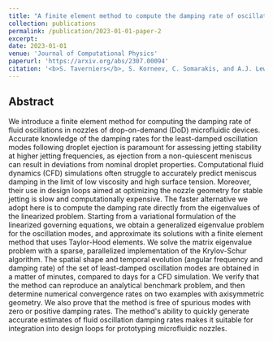 ```yaml
---
title: "A finite element method to compute the damping rate of oscillating fluids inside microfluidic nozzles"
collection: publications
permalink: /publication/2023-01-01-paper-2
excerpt: 
date: 2023-01-01
venue: 'Journal of Computational Physics'
paperurl: 'https://arxiv.org/abs/2307.00094'
citation: '<b>S. Taverniers</b>, S. Korneev, C. Somarakis, and A.J. Lew. A finite element method to compute the damping rate of oscillating fluids inside microfluidic nozzles. <i>Submitted for review</i>, (2023).'
---
```


## Abstract

We introduce a finite element method for computing the damping rate of fluid oscillations in nozzles of drop-on-demand (DoD) microfluidic devices. Accurate knowledge of the damping rates for the least-damped oscillation modes following droplet ejection is paramount for assessing jetting stability at higher jetting frequencies, as ejection from a non-quiescent meniscus can result in deviations from nominal droplet properties. Computational fluid dynamics (CFD) simulations often struggle to accurately predict meniscus damping in the limit of low viscosity and high surface tension. Moreover, their use in design loops aimed at optimizing the nozzle geometry for stable jetting is slow and computationally expensive. The faster alternative we adopt here is to compute the damping rate directly from the eigenvalues of the linearized problem. Starting from a variational formulation of the linearized governing equations, we obtain a generalized eigenvalue problem for the oscillation modes, and approximate its solutions with a finite element method that uses Taylor-Hood elements. We solve the matrix eigenvalue problem with a sparse, parallelized implementation of the Krylov-Schur algorithm. The spatial shape and temporal evolution (angular frequency and damping rate) of the set of least-damped oscillation modes are obtained in a matter of minutes, compared to days for a CFD simulation. We verify that the method can reproduce an analytical benchmark problem, and then determine numerical convergence rates on two examples with axisymmetric geometry. We also prove that the method is free of spurious modes with zero or positive damping rates. The method's ability to quickly generate accurate estimates of fluid oscillation damping rates makes it suitable for integration into design loops for prototyping microfluidic nozzles.